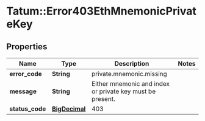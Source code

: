 # Tatum::Error403EthMnemonicPrivateKey

## Properties
Name | Type | Description | Notes
------------ | ------------- | ------------- | -------------
**error_code** | **String** | private.mnemonic.missing | 
**message** | **String** | Either mnemonic and index or private key must be present. | 
**status_code** | [**BigDecimal**](BigDecimal.md) | 403 | 

